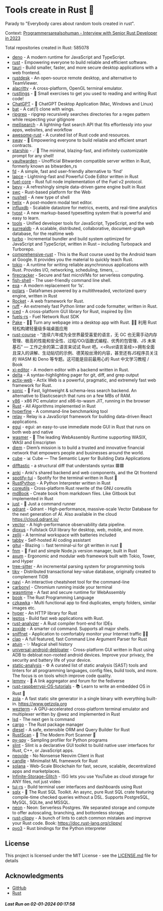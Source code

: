 # Tools create in Rust :crab: 

Parady to "Everybody cares about random tools created in rust".

Context: [Programmersarealsohuman - Interview with Senior Rust Developer in 2023](https://www.youtube.com/watch?v=TGfQu0bQTKc&ab_channel=Programmersarealsohuman) 

Total repositories created in Rust: 585078

- [deno](https://github.com/denoland/deno) - A modern runtime for JavaScript and TypeScript.
- [rust](https://github.com/rust-lang/rust) - Empowering everyone to build reliable and efficient software.
- [tauri](https://github.com/tauri-apps/tauri) - Build smaller, faster, and more secure desktop applications with a web frontend.
- [rustdesk](https://github.com/rustdesk/rustdesk) - An open-source remote desktop, and alternative to TeamViewer.
- [alacritty](https://github.com/alacritty/alacritty) - A cross-platform, OpenGL terminal emulator.
- [rustlings](https://github.com/rust-lang/rustlings) - :crab: Small exercises to get you used to reading and writing Rust code!
- [ChatGPT](https://github.com/lencx/ChatGPT) - 🔮 ChatGPT Desktop Application (Mac, Windows and Linux)
- [bat](https://github.com/sharkdp/bat) - A cat(1) clone with wings.
- [ripgrep](https://github.com/BurntSushi/ripgrep) - ripgrep recursively searches directories for a regex pattern while respecting your gitignore
- [meilisearch](https://github.com/meilisearch/meilisearch) - A lightning-fast search API that fits effortlessly into your apps, websites, and workflow
- [awesome-rust](https://github.com/rust-unofficial/awesome-rust) - A curated list of Rust code and resources.
- [sway](https://github.com/FuelLabs/sway) - 🌴 Empowering everyone to build reliable and efficient smart contracts.
- [starship](https://github.com/starship/starship) - ☄🌌️  The minimal, blazing-fast, and infinitely customizable prompt for any shell!
- [vaultwarden](https://github.com/dani-garcia/vaultwarden) - Unofficial Bitwarden compatible server written in Rust, formerly known as bitwarden_rs
- [fd](https://github.com/sharkdp/fd) - A simple, fast and user-friendly alternative to 'find'
- [lapce](https://github.com/lapce/lapce) - Lightning-fast and Powerful Code Editor written in Rust
- [fuel-core](https://github.com/FuelLabs/fuel-core) - Rust full node implementation of the Fuel v2 protocol.
- [bevy](https://github.com/bevyengine/bevy) - A refreshingly simple data-driven game engine built in Rust
- [swc](https://github.com/swc-project/swc) - Rust-based platform for the Web
- [nushell](https://github.com/nushell/nushell) - A new type of shell
- [helix](https://github.com/helix-editor/helix) - A post-modern modal text editor.
- [influxdb](https://github.com/influxdata/influxdb) - Scalable datastore for metrics, events, and real-time analytics
- [typst](https://github.com/typst/typst) - A new markup-based typesetting system that is powerful and easy to learn.
- [tools](https://github.com/rome/tools) - Unified developer tools for JavaScript, TypeScript, and the web
- [surrealdb](https://github.com/surrealdb/surrealdb) - A scalable, distributed, collaborative, document-graph database, for the realtime web
- [turbo](https://github.com/vercel/turbo) - Incremental bundler and build system optimized for JavaScript and TypeScript, written in Rust – including Turbopack and Turborepo.
- [comprehensive-rust](https://github.com/google/comprehensive-rust) - This is the Rust course used by the Android team at Google. It provides you the material to quickly teach Rust.
- [tokio](https://github.com/tokio-rs/tokio) - A runtime for writing reliable asynchronous applications with Rust. Provides I/O, networking, scheduling, timers, ...
- [firecracker](https://github.com/firecracker-microvm/firecracker) - Secure and fast microVMs for serverless computing.
- [fish-shell](https://github.com/fish-shell/fish-shell) - The user-friendly command line shell.
- [exa](https://github.com/ogham/exa) - A modern replacement for ‘ls’.
- [polars](https://github.com/pola-rs/polars) - Dataframes powered by a multithreaded, vectorized query engine, written in Rust
- [Rocket](https://github.com/rwf2/Rocket) - A web framework for Rust.
- [ruff](https://github.com/astral-sh/ruff) - An extremely fast Python linter and code formatter, written in Rust.
- [iced](https://github.com/iced-rs/iced) - A cross-platform GUI library for Rust, inspired by Elm
- [fuels-rs](https://github.com/FuelLabs/fuels-rs) - Fuel Network Rust SDK
- [Pake](https://github.com/tw93/Pake) - 🤱🏻 Turn any webpage into a desktop app with Rust.  🤱🏻 利用 Rust 轻松构建轻量级多端桌面应用
- [rust-course](https://github.com/sunface/rust-course) - “连续六年成为全世界最受喜爱的语言，无 GC 也无需手动内存管理、极高的性能和安全性、过程/OO/函数式编程、优秀的包管理、JS 未来基石" — 工作之余的第二语言来试试 Rust 吧。<<Rust语言圣经>>拥有全面且深入的讲解、生动贴切的示例、德芙般丝滑的内容，甚至还有JS程序员关注的 WASM 和 Deno 等专题。这可能是目前最用心的 Rust 中文学习教程 / Book 
- [xi-editor](https://github.com/xi-editor/xi-editor) - A modern editor with a backend written in Rust.
- [delta](https://github.com/dandavison/delta) - A syntax-highlighting pager for git, diff, and grep output
- [actix-web](https://github.com/actix/actix-web) - Actix Web is a powerful, pragmatic, and extremely fast web framework for Rust.
- [sonic](https://github.com/valeriansaliou/sonic) - 🦔 Fast, lightweight & schema-less search backend. An alternative to Elasticsearch that runs on a few MBs of RAM.
- [v86](https://github.com/copy/v86) - x86 PC emulator and x86-to-wasm JIT, running in the browser
- [Rust](https://github.com/TheAlgorithms/Rust) -  All Algorithms implemented in Rust 
- [hyperfine](https://github.com/sharkdp/hyperfine) - A command-line benchmarking tool
- [relay](https://github.com/facebook/relay) - Relay is a JavaScript framework for building data-driven React applications.
- [egui](https://github.com/emilk/egui) - egui: an easy-to-use immediate mode GUI in Rust that runs on both web and native
- [wasmer](https://github.com/wasmerio/wasmer) - 🚀 The leading WebAssembly Runtime supporting WASIX, WASI and Emscripten
- [diem](https://github.com/diem/diem) - Diem’s mission is to build a trusted and innovative financial network that empowers people and businesses around the world.
- [cube](https://github.com/cube-js/cube) - 📊  Cube — The Semantic Layer for Building Data Applications
- [difftastic](https://github.com/Wilfred/difftastic) - a structural diff that understands syntax 🟥🟩
- [anki](https://github.com/ankitects/anki) - Anki's shared backend and web components, and the Qt frontend
- [spotify-tui](https://github.com/Rigellute/spotify-tui) - Spotify for the terminal written in Rust 🚀
- [RustPython](https://github.com/RustPython/RustPython) - A Python Interpreter written in Rust
- [coreutils](https://github.com/uutils/coreutils) - Cross-platform Rust rewrite of the GNU coreutils
- [mdBook](https://github.com/rust-lang/mdBook) - Create book from markdown files. Like Gitbook but implemented in Rust
- [just](https://github.com/casey/just) - 🤖 Just a command runner
- [qdrant](https://github.com/qdrant/qdrant) - Qdrant - High-performance, massive-scale Vector Database for the next generation of AI. Also available in the cloud https://cloud.qdrant.io/
- [vector](https://github.com/vectordotdev/vector) - A high-performance observability data pipeline.
- [dioxus](https://github.com/DioxusLabs/dioxus) - Fullstack GUI library for desktop, web, mobile, and more.
- [zellij](https://github.com/zellij-org/zellij) - A terminal workspace with batteries included
- [tabby](https://github.com/TabbyML/tabby) - Self-hosted AI coding assistant
- [gitui](https://github.com/extrawurst/gitui) - Blazing 💥 fast terminal-ui for git written in rust 🦀
- [fnm](https://github.com/Schniz/fnm) - 🚀 Fast and simple Node.js version manager, built in Rust
- [axum](https://github.com/tokio-rs/axum) - Ergonomic and modular web framework built with Tokio, Tower, and Hyper
- [tree-sitter](https://github.com/tree-sitter/tree-sitter) - An incremental parsing system for programming tools
- [tikv](https://github.com/tikv/tikv) - Distributed transactional key-value database, originally created to complement TiDB
- [navi](https://github.com/denisidoro/navi) - An interactive cheatsheet tool for the command-line
- [carbonyl](https://github.com/fathyb/carbonyl) - Chromium running inside your terminal
- [wasmtime](https://github.com/bytecodealliance/wasmtime) - A fast and secure runtime for WebAssembly
- [book](https://github.com/rust-lang/book) - The Rust Programming Language
- [czkawka](https://github.com/qarmin/czkawka) - Multi functional app to find duplicates, empty folders, similar images etc.
- [hyper](https://github.com/hyperium/hyper) - An HTTP library for Rust
- [leptos](https://github.com/leptos-rs/leptos) - Build fast web applications with Rust.
- [rust-analyzer](https://github.com/rust-lang/rust-analyzer) - A Rust compiler front-end for IDEs
- [zoxide](https://github.com/ajeetdsouza/zoxide) - A smarter cd command. Supports all major shells.
- [sniffnet](https://github.com/GyulyVGC/sniffnet) - Application to comfortably monitor your Internet traffic 🕵️‍♂️
- [clap](https://github.com/clap-rs/clap) - A full featured, fast Command Line Argument Parser for Rust
- [atuin](https://github.com/atuinsh/atuin) - ✨ Magical shell history
- [universal-android-debloater](https://github.com/0x192/universal-android-debloater) - Cross-platform GUI written in Rust using ADB to debloat non-rooted android devices. Improve your privacy, the security and battery life of your device.
- [static-analysis](https://github.com/analysis-tools-dev/static-analysis) - ⚙️ A curated list of static analysis (SAST) tools and linters for all programming languages, config files, build tools, and more. The focus is on tools which improve code quality.
- [lemmy](https://github.com/LemmyNet/lemmy) - 🐀 A link aggregator and forum for the fediverse
- [rust-raspberrypi-OS-tutorials](https://github.com/rust-embedded/rust-raspberrypi-OS-tutorials) - :books: Learn to write an embedded OS in Rust :crab:
- [zola](https://github.com/getzola/zola) - A fast static site generator in a single binary with everything built-in. https://www.getzola.org
- [wezterm](https://github.com/wez/wezterm) - A GPU-accelerated cross-platform terminal emulator and multiplexer written by @wez and implemented in Rust
- [lsd](https://github.com/lsd-rs/lsd) - The next gen ls command
- [cargo](https://github.com/rust-lang/cargo) - The Rust package manager
- [diesel](https://github.com/diesel-rs/diesel) - A safe, extensible ORM and Query Builder for Rust
- [RustScan](https://github.com/RustScan/RustScan) - 🤖 The Modern Port Scanner 🤖
- [py-spy](https://github.com/benfred/py-spy) - Sampling profiler for Python programs
- [slint](https://github.com/slint-ui/slint) - Slint is a declarative GUI toolkit to build native user interfaces for Rust, C++, or JavaScript apps.
- [neovide](https://github.com/neovide/neovide) - No Nonsense Neovim Client in Rust
- [candle](https://github.com/huggingface/candle) - Minimalist ML framework for Rust
- [solana](https://github.com/solana-labs/solana) - Web-Scale Blockchain for fast, secure, scalable, decentralized apps and marketplaces.
- [Infinite-Storage-Glitch](https://github.com/DvorakDwarf/Infinite-Storage-Glitch) - ISG lets you use YouTube as cloud storage for ANY files, not just video
- [tui-rs](https://github.com/fdehau/tui-rs) - Build terminal user interfaces and dashboards using Rust
- [sqlx](https://github.com/launchbadge/sqlx) - 🧰 The Rust SQL Toolkit. An async, pure Rust SQL crate featuring compile-time checked queries without a DSL. Supports PostgreSQL, MySQL, SQLite, and MSSQL.
- [neon](https://github.com/neondatabase/neon) - Neon: Serverless Postgres. We separated storage and compute to offer autoscaling, branching, and bottomless storage.
- [rust-clippy](https://github.com/rust-lang/rust-clippy) - A bunch of lints to catch common mistakes and improve your Rust code. Book: https://doc.rust-lang.org/clippy/
- [pyo3](https://github.com/PyO3/pyo3) - Rust bindings for the Python interpreter


## License

This project is licensed under the MIT License - see the [LICENSE.md](LICENSE.md) file for details

## Acknowledgments

- [GitHub](https://github.com)
- [Rust](https://www.rust-lang.org)


##### _Last Run on 02-01-2024 00:17:58_